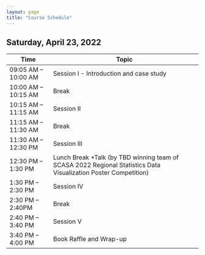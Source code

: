 ```yaml
---
layout: page
title: "Course Schedule"
---
```


## Saturday, April 23, 2022

Time| Topic
----|------
09:05 AM – 10:00 AM | Session I - Introduction and case study
10:00 AM – 10:15 AM | Break
10:15 AM – 11:15 AM | Session II
11:15 AM – 11:30 AM | Break
11:30 AM – 12:30 PM | Session III
12:30 PM – 1:30 PM | Lunch Break +Talk (by TBD winning team of SCASA 2022 Regional Statistics Data Visualization Poster Competition)
1:30 PM – 2:30 PM | Session IV
2:30 PM – 2:40PM | Break
2:40 PM – 3:40 PM | Session V
3:40 PM – 4:00 PM | Book Raffle and Wrap-up

